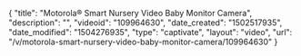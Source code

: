 {
    "title": "Motorola&reg; Smart Nursery Video Baby Monitor Camera",
    "description": "",
    "videoid": "109964630",
    "date_created": "1502517935",
    "date_modified": "1504276935",
    "type": "captivate",
    "layout": "video",
    "url": "\/v\/motorola-smart-nursery-video-baby-monitor-camera\/109964630"
}